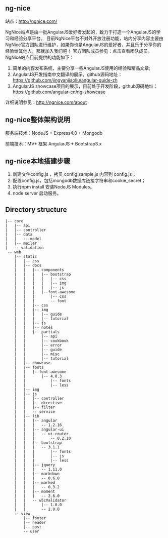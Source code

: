 ## ng-nice
站点：http://ngnice.com/

NgNice站点是由一批AngularJS爱好者发起的，致力于打造一个AngularJS的学习和经验分享平台。
目前NgNice平台不对外开放注册功能，站内分享内容主要由NgNice官方团队进行维护，如果你也是AngularJS的爱好者，并且乐于分享你的经验给其他人，那就加入我们吧！ 官方团队成员参见：点击查看团队成员。
NgNice站点目前提供的功能如下：

1. 简单的内容发布系统，主要分享一些AngularJS使用的经验和精品文章;
1. AngularJS开发指南中文翻译的展示，github源码地址：https://github.com/jingyanjiaoliu/angular-guide-zh
1. AngularJS showcase项目的展示，目前处于开发阶段，github源码地址：https://github.com/angular-cn/ng-showcase


详细说明参见：http://ngnice.com/about

## ng-nice整体架构说明

服务端技术：NodeJS + Express4.0 + Mongodb

前端技术：MV\* 框架 AngularJS + Bootstrap3.x

## ng-nice本地搭建步骤

1. 新建文件config.js ，拷贝 config.sample.js 内容到 config.js；
1. 配置config.js，包括mongodb数据库链接字符串和cookie_secret；
1. 执行npm install 安装NodeJS Modules。
1. node server 启动服务。

## Directory structure

```
|-- core
|   |-- api
|   |-- controller
|   |-- data
|   |   -- model
|   |-- mailer
|   -- validation
 -- web
    |-- static
    |   |-- css
    |   |-- docs
    |   |   |-- components
    |   |   |   |-- bootstrap
    |   |   |   |   |-- css
    |   |   |   |   |-- img
    |   |   |   |   |-- js
    |   |   |   |--font-awesome
    |   |   |       |-- css
    |   |   |       -- font
    |   |   |-- css
    |   |   |-- img
    |   |   |   |-- guide
    |   |   |   |-- tutorial
    |   |   |-- js
    |   |   |-- notes
    |   |   |-- partials
    |   |       |-- api
    |   |       |-- cookbook
    |   |       |-- error
    |   |       |-- guide
    |   |       |-- misc
    |   |       |-- tutorial
    |   |-- showcase
    |   |-- fonts
    |   |   |--font-awesome
    |   |       |-- 4.0.3
    |   |           |-- fonts
    |   |           |-- less
    |   |-- img
    |   |-- js
    |   |   |-- controller
    |   |   |-- directive
    |   |   |-- filter
    |   |   -- service
    |   |-- lib
    |   |   |-- angular
    |   |   |   -- 1.2.16
    |   |   |-- angular-ui
    |   |   |   -- ui-router
    |   |   |       -- 0.2.10
    |   |   |-- bootstrap
    |   |   |   -- 3.1.1
    |   |   |       |-- fonts
    |   |   |       |-- js
    |   |   |       |-- less
    |   |   |-- jquery
    |   |   |   -- 1.11.0
    |   |   |-- markdown
    |   |   |   -- 0.6.0
    |   |   |-- marked
    |   |   |   -- 0.3.2
    |   |   |-- moment
    |   |   |   -- 2.6.0
    |   |   -- w5cValidator
    |   |       |-- 1.0.0
    |   |       -- 2.0.0
    -- view
        |-- footer
        |-- header
        |-- post
        -- user
```